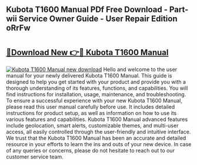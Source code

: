 ## Kubota T1600 Manual PDf Free Download - Part-wii Service Owner Guide - User Repair Edition oRrFw

# <h2><a href="http://bc95363.oget.top/?id=Kubota+T1600+Manual">🔗Download New 👉🔴 Kubota T1600 Manual</a></h2>

[![Kubota T1600 Manual new download](https://i.imgur.com/5g1atiW.png)](http://bc95363.oget.top/?id=Kubota+T1600+Manual)
Hello and welcome to the user manual for your newly delivered Kubota T1600 Manual. This guide is designed to help you get started with your product and provide you with a thorough understanding of its features, functions, and capabilities. You will find instructions for installation, usage, maintenance, and troubleshooting. To ensure a successful experience with your new Kubota T1600 Manual, please read this user manual carefully before use. It includes detailed instructions for product setup, as well as information on how to use its various features and capabilities. Kubota T1600 Manual advanced features include geolocation, smart alerts, customizable themes, and multi-user access, all easily controlled through the user-friendly and intuitive interface. We trust that the Kubota T1600 Manual has been an accurate and detailed resource in your efforts to learn the ins and outs of your new device. In case of any queries or concerns, please do not hesitate to reach out to our customer service team.

